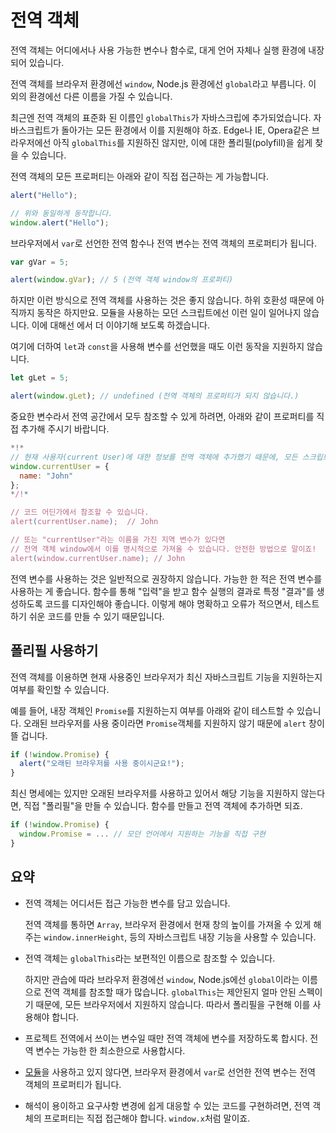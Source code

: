 
# 전역 객체

전역 객체는 어디에서나 사용 가능한 변수나 함수로, 대게 언어 자체나 실행 환경에 내장되어 있습니다.

전역 객체를 브라우저 환경에선 `window`, Node.js 환경에선 `global`라고 부릅니다. 이 외의 환경에선 다른 이름을 가질 수 있습니다.

최근엔 전역 객체의 표준화 된 이름인 `globalThis`가 자바스크립에 추가되었습니다. 자바스크립트가 돌아가는 모든 환경에서 이를 지원해야 하죠. Edge나 IE, Opera같은 브라우저에선 아직 `globalThis`를 지원하진 않지만, 이에 대한 폴리필(polyfill)을 쉽게 찾을 수 있습니다.

전역 객체의 모든 프로퍼티는 아래와 같이 직접 접근하는 게 가능합니다.

```js run
alert("Hello");

// 위와 동일하게 동작합니다.
window.alert("Hello");
```

브라우저에서 `var`로 선언한 전역 함수나 전역 변수는 전역 객체의 프로퍼티가 됩니다.

```js run untrusted refresh
var gVar = 5;

alert(window.gVar); // 5 (전역 객체 window의 프로퍼티)
```

하지만 이런 방식으로 전역 객체를 사용하는 것은 좋지 않습니다. 하위 호환성 때문에 아직까지 동작은 하지만요. 모듈을 사용하는 모던 스크립트에선 이런 일이 일어나지 않습니다. 이에 대해선 [](info:modules)에서 더 이야기해 보도록 하겠습니다.

여기에 더하여 `let`과 `const`을 사용해 변수를 선언했을 때도 이런 동작을 지원하지 않습니다.

```js run untrusted refresh
let gLet = 5;

alert(window.gLet); // undefined (전역 객체의 프로퍼티가 되지 않습니다.)
```

중요한 변수라서 전역 공간에서 모두 참조할 수 있게 하려면, 아래와 같이 프로퍼티를 직접 추가해 주시기 바랍니다.

```js run
*!*
// 현재 사용자(current User)에 대한 정보를 전역 객체에 추가했기 때문에, 모든 스크립트에서 접근할 수 있게 되었습니다.
window.currentUser = {
  name: "John"
};
*/!*

// 코드 어딘가에서 참조할 수 있습니다.
alert(currentUser.name);  // John

// 또는 "currentUser"라는 이름을 가진 지역 변수가 있다면
// 전역 객체 window에서 이를 명시적으로 가져올 수 있습니다. 안전한 방법으로 말이죠!
alert(window.currentUser.name); // John
```

전역 변수를 사용하는 것은 일반적으로 권장하지 않습니다. 가능한 한 적은 전역 변수를 사용하는 게 좋습니다. 함수를 통해 "입력"을 받고 함수 실행의 결과로 특정 "결과"를 생성하도록 코드를 디자인해야 좋습니다. 이렇게 해야 명확하고 오류가 적으면서, 테스트하기 쉬운 코드를 만들 수 있기 때문입니다. 

## 폴리필 사용하기

전역 객체를 이용하면 현재 사용중인 브라우저가 최신 자바스크립트 기능을 지원하는지 여부를 확인할 수 있습니다.

예를 들어, 내장 객체인 `Promise`를 지원하는지 여부를 아래와 같이 테스트할 수 있습니다. 오래된 브라우저를 사용 중이라면 `Promise`객체를 지원하지 않기 때문에 `alert` 창이 뜰 겁니다.
```js run
if (!window.Promise) {
  alert("오래된 브라우저를 사용 중이시군요!");
}
```

최신 명세에는 있지만 오래된 브라우저를 사용하고 있어서 해당 기능을 지원하지 않는다면, 직접 "폴리필"을 만들 수 있습니다. 함수를 만들고 전역 객체에 추가하면 되죠.

```js run
if (!window.Promise) {
  window.Promise = ... // 모던 언어에서 지원하는 기능을 직접 구현
}
```

## 요약

- 전역 객체는 어디서든 접근 가능한 변수를 담고 있습니다.

    전역 객체를 통하면 `Array`, 브라우저 환경에서 현재 창의 높이를 가져올 수 있게 해주는 `window.innerHeight`, 등의 자바스크립트 내장 기능을 사용할 수 있습니다.
- 전역 객체는 `globalThis`라는 보편적인 이름으로 참조할 수 있습니다.

    하지만 관습에 따라 브라우저 환경에선 `window`, Node.js에선 `global`이라는 이름으로 전역 객체를 참조할 때가 많습니다. `globalThis`는 제안된지 얼마 안된 스펙이기 때문에, 모든 브라우저에서 지원하지 않습니다. 따라서 폴리필을 구현해 이를 사용해야 합니다.
- 프로젝트 전역에서 쓰이는 변수일 때만 전역 객체에 변수를 저장하도록 합시다. 전역 변수는 가능한 한 최소한으로 사용합시다.
- [모듈](info:modules)을 사용하고 있지 않다면, 브라우저 환경에서 `var`로 선언한 전역 변수는 전역 객체의 프로퍼티가 됩니다.
- 해석이 용이하고 요구사항 변경에 쉽게 대응할 수 있는 코드를 구현하려면, 전역 객체의 프로퍼티는 직접 접근해야 합니다. `window.x`처럼 말이죠.
